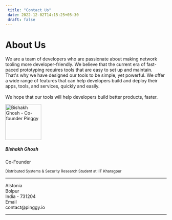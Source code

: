 ```yaml
---
 title: "Contact Us" 
 date: 2022-12-02T14:15:25+05:30 
 draft: false 
---
```


<div class="row">
<div class="col-lg-6 col-md-12">

<div class="card p-3">
  <div class="card-body">
    <h1 class="card-title display-7">About Us</h1>
    <p class="card-text text-justify">We are a team of developers who are passionate about making network tooling more developer-friendly. We believe that the current era of fast-paced prototyping requires tools that are easy to set up and maintain. That's why we have designed our tools to be simple, yet powerful. We offer a wide range of features that can help developers build and deploy their apps, tools, and services, quickly and easily.
<br>
<br>
We hope that our tools will help developers build better products, faster.</p>

  </div>
</div>
</div>
<div class="col-lg-6 col-md-12">
<div class="card p-3">
  <div class="row g-0">
    <div class="col-md-4 d-flex justify-content-center align-items-center">
      <img src="/assets/bishakh.webp" class="rounded-circle img-fluid featureimage shadow-4" style="width: 8em" alt="Bishakh Ghosh - Co-founder Pinggy">
    </div>
    <div class="col-md-8">
      <div class="card-body">
        <h5 class="card-title">Bishakh Ghosh</h5>
        <p class="card-subtitle">Co-Founder</p>
        <p class="card-text"><small class="text-muted">Distributed Systems & Security Research Student at IIT Kharagpur</small></p>
        <div class="social-media">
  <a target="_blank" href="https://www.linkedin.com/in/ghoshbishakh/" class="btn btn-outline-dark">
    <i class="bi bi-linkedin"></i>
  </a>
  <a target="_blank" href="https://twitter.com/iambishakh" class="btn btn-outline-dark">
    <i class="bi bi-twitter"></i>
  </a>
  <a target="_blank" href="https://scholar.google.com/citations?user=5kBZSVkAAAAJ" class="btn btn-outline-dark">
    <i class="bi bi-mortarboard"></i>
  </a>
  <a target="_blank" href="mailto:ghoshbishakh@pinggy.io" class="btn btn-outline-dark">
    <i class="bi bi-envelope"></i>
  </a>
  <a target="_blank" href="https://ghoshbishakh.github.io" class="btn btn-outline-dark">
    <i class="bi bi-link"></i>
  </a>
</div>
      </div>
    </div>
  </div>
</div>
</div>
</div>
<hr class="mt-5 mb-5">
<div class="Contact-Container d-flex flex-column flex-md-row flex-wrap flex-fill justify-content-center">
        <div class="col-lg-6 col-md-12 px-2 py-4">
            <div class="d-flex flex-row bd-highlight justify-content-center">
                <div class="feature bg-primary bg-gradient text-white rounded-3"><i class="bi bi-pin-map"></i></div>
                <div class="px-2 bd-highlight">
                    <div class="feature-name">Alstonia</div>
                    <div class="feature-description"> Bolpur <br> India - 731204</div>
                </div>
            </div>
        </div>
        <div class="col-lg-6 col-md-12 px-2 py-4">
            <div class="d-flex flex-row bd-highlight justify-content-center">
                <div class="feature bg-primary bg-gradient text-white rounded-3 mb-3"><i class="bi bi-envelope"></i></div>
                <div class="px-2 bd-highlight">
                <div class="feature-name">Email</div>
                <div class="feature-description">contact@pinggy.io</div>
                </div>
            </div>
        </div>
</div>
<hr>
<div id="my-reform"></div>
<script>window.Reform=window.Reform||function(){(Reform.q=Reform.q||[]).push(arguments)};</script>
<script id="reform-script" async src="https://embed.reform.app/v1/embed.js"></script>
<script>
    Reform('init', {
        url: 'https://forms.reform.app/DtpE3m/feedback/noRstj',
        target: '#my-reform',
        background: 'default',
    })
</script>
